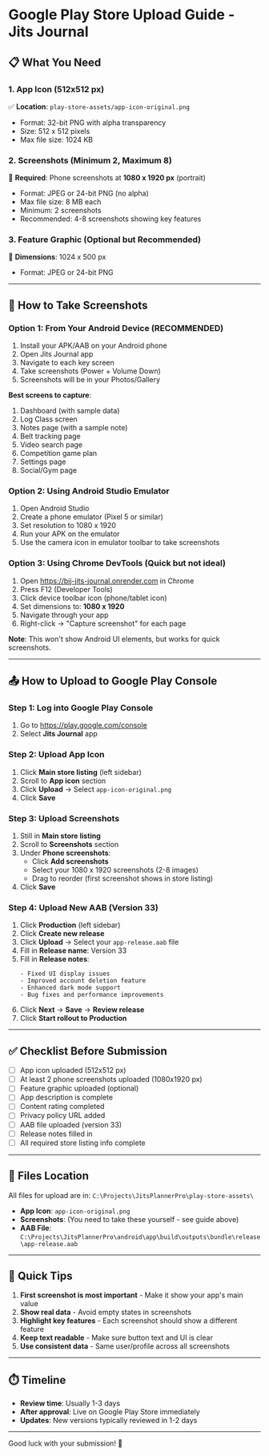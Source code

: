 # Google Play Store Upload Guide - Jits Journal

## 📋 What You Need

### 1. App Icon (512x512 px)
✅ **Location**: `play-store-assets/app-icon-original.png`
- Format: 32-bit PNG with alpha transparency
- Size: 512 x 512 pixels
- Max file size: 1024 KB

### 2. Screenshots (Minimum 2, Maximum 8)
📱 **Required**: Phone screenshots at **1080 x 1920 px** (portrait)
- Format: JPEG or 24-bit PNG (no alpha)
- Max file size: 8 MB each
- Minimum: 2 screenshots
- Recommended: 4-8 screenshots showing key features

### 3. Feature Graphic (Optional but Recommended)
🎨 **Dimensions**: 1024 x 500 px
- Format: JPEG or 24-bit PNG

---

## 📸 How to Take Screenshots

### **Option 1: From Your Android Device** (RECOMMENDED)

1. Install your APK/AAB on your Android phone
2. Open Jits Journal app
3. Navigate to each key screen
4. Take screenshots (Power + Volume Down)
5. Screenshots will be in your Photos/Gallery

**Best screens to capture**:
1. Dashboard (with sample data)
2. Log Class screen
3. Notes page (with a sample note)
4. Belt tracking page
5. Video search page
6. Competition game plan
7. Settings page
8. Social/Gym page

### **Option 2: Using Android Studio Emulator**

1. Open Android Studio
2. Create a phone emulator (Pixel 5 or similar)
3. Set resolution to 1080 x 1920
4. Run your APK on the emulator
5. Use the camera icon in emulator toolbar to take screenshots

### **Option 3: Using Chrome DevTools** (Quick but not ideal)

1. Open https://bjj-jits-journal.onrender.com in Chrome
2. Press F12 (Developer Tools)
3. Click device toolbar icon (phone/tablet icon)
4. Set dimensions to: **1080 x 1920**
5. Navigate through your app
6. Right-click → "Capture screenshot" for each page

**Note**: This won't show Android UI elements, but works for quick screenshots.

---

## 📤 How to Upload to Google Play Console

### Step 1: Log into Google Play Console
1. Go to https://play.google.com/console
2. Select **Jits Journal** app

### Step 2: Upload App Icon
1. Click **Main store listing** (left sidebar)
2. Scroll to **App icon** section
3. Click **Upload** → Select `app-icon-original.png`
4. Click **Save**

### Step 3: Upload Screenshots
1. Still in **Main store listing**
2. Scroll to **Screenshots** section
3. Under **Phone screenshots**:
   - Click **Add screenshots**
   - Select your 1080 x 1920 screenshots (2-8 images)
   - Drag to reorder (first screenshot shows in store listing)
4. Click **Save**

### Step 4: Upload New AAB (Version 33)
1. Click **Production** (left sidebar)
2. Click **Create new release**
3. Click **Upload** → Select your `app-release.aab` file
4. Fill in **Release name**: Version 33
5. Fill in **Release notes**:
   ```
   - Fixed UI display issues
   - Improved account deletion feature
   - Enhanced dark mode support
   - Bug fixes and performance improvements
   ```
6. Click **Next** → **Save** → **Review release**
7. Click **Start rollout to Production**

---

## ✅ Checklist Before Submission

- [ ] App icon uploaded (512x512 px)
- [ ] At least 2 phone screenshots uploaded (1080x1920 px)
- [ ] Feature graphic uploaded (optional)
- [ ] App description is complete
- [ ] Content rating completed
- [ ] Privacy policy URL added
- [ ] AAB file uploaded (version 33)
- [ ] Release notes filled in
- [ ] All required store listing info complete

---

## 📁 Files Location

All files for upload are in: `C:\Projects\JitsPlannerPro\play-store-assets\`

- **App Icon**: `app-icon-original.png`
- **Screenshots**: (You need to take these yourself - see guide above)
- **AAB File**: `C:\Projects\JitsPlannerPro\android\app\build\outputs\bundle\release\app-release.aab`

---

## 🎯 Quick Tips

1. **First screenshot is most important** - Make it show your app's main value
2. **Show real data** - Avoid empty states in screenshots
3. **Highlight key features** - Each screenshot should show a different feature
4. **Keep text readable** - Make sure button text and UI is clear
5. **Use consistent data** - Same user/profile across all screenshots

---

## ⏱️ Timeline

- **Review time**: Usually 1-3 days
- **After approval**: Live on Google Play Store immediately
- **Updates**: New versions typically reviewed in 1-2 days

---

Good luck with your submission! 🚀
